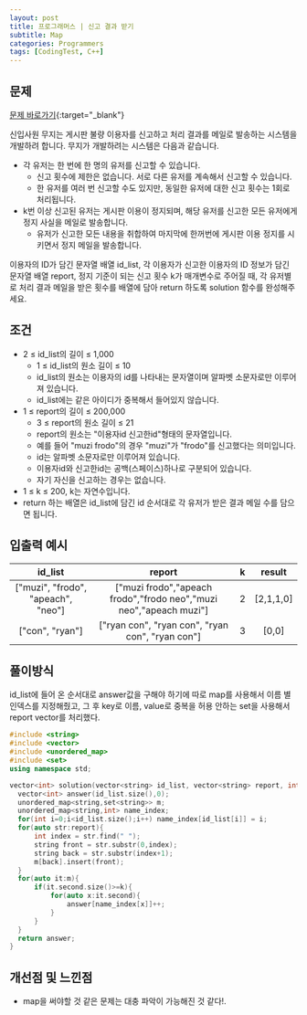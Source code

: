 ```yaml
---
layout: post
title: 프로그래머스 | 신고 결과 받기
subtitle: Map
categories: Programmers
tags: [CodingTest, C++]
---
```


## 문제
[문제 바로가기](https://school.programmers.co.kr/learn/courses/30/lessons/92334?language=cpp){:target="_blank"}

  신입사원 무지는 게시판 불량 이용자를 신고하고 처리 결과를 메일로 발송하는 시스템을 개발하려 합니다. 무지가 개발하려는 시스템은 다음과 같습니다.

- 각 유저는 한 번에 한 명의 유저를 신고할 수 있습니다.
  - 신고 횟수에 제한은 없습니다. 서로 다른 유저를 계속해서 신고할 수 있습니다.
  - 한 유저를 여러 번 신고할 수도 있지만, 동일한 유저에 대한 신고 횟수는 1회로 처리됩니다.
- k번 이상 신고된 유저는 게시판 이용이 정지되며, 해당 유저를 신고한 모든 유저에게 정지 사실을 메일로 발송합니다.
  - 유저가 신고한 모든 내용을 취합하여 마지막에 한꺼번에 게시판 이용 정지를 시키면서 정지 메일을 발송합니다.

이용자의 ID가 담긴 문자열 배열 id_list, 각 이용자가 신고한 이용자의 ID 정보가 담긴 문자열 배열 report, 정지 기준이 되는 신고 횟수 k가 매개변수로 주어질 때, 각 유저별로 처리 결과 메일을 받은 횟수를 배열에 담아 return 하도록 solution 함수를 완성해주세요.

## 조건

- 2 ≤ id_list의 길이 ≤ 1,000
  - 1 ≤ id_list의 원소 길이 ≤ 10
  - id_list의 원소는 이용자의 id를 나타내는 문자열이며 알파벳 소문자로만 이루어져 있습니다.
  - id_list에는 같은 아이디가 중복해서 들어있지 않습니다.
- 1 ≤ report의 길이 ≤ 200,000
  - 3 ≤ report의 원소 길이 ≤ 21
  - report의 원소는 "이용자id 신고한id"형태의 문자열입니다.
  - 예를 들어 "muzi frodo"의 경우 "muzi"가 "frodo"를 신고했다는 의미입니다.
  - id는 알파벳 소문자로만 이루어져 있습니다.
  - 이용자id와 신고한id는 공백(스페이스)하나로 구분되어 있습니다.
  - 자기 자신을 신고하는 경우는 없습니다.
- 1 ≤ k ≤ 200, k는 자연수입니다.
- return 하는 배열은 id_list에 담긴 id 순서대로 각 유저가 받은 결과 메일 수를 담으면 됩니다.

## 입출력 예시

  |id_list|report|k|result|
  |:--:|:--:|:--:|:--:|
  |["muzi", "frodo", "apeach", "neo"]|["muzi frodo","apeach frodo","frodo neo","muzi neo","apeach muzi"]|2|[2,1,1,0]
  |["con", "ryan"]|["ryan con", "ryan con", "ryan con", "ryan con"]|3|[0,0]|

## 풀이방식
  id_list에 들어 온 순서대로 answer값을 구해야 하기에 따로 map를 사용해서 이름 별 인덱스를 지정해줬고, 그 후 key로 이름, value로 중복을 허용 안하는 set을 사용해서 report vector를 처리했다. 

  ```cpp
#include <string>
#include <vector>
#include <unordered_map>
#include <set>
using namespace std;

vector<int> solution(vector<string> id_list, vector<string> report, int k) {
    vector<int> answer(id_list.size(),0);
    unordered_map<string,set<string>> m;
    unordered_map<string,int> name_index;
    for(int i=0;i<id_list.size();i++) name_index[id_list[i]] = i;
    for(auto str:report){
        int index = str.find(" ");
        string front = str.substr(0,index);
        string back = str.substr(index+1);
        m[back].insert(front);
    }
    for(auto it:m){
        if(it.second.size()>=k){
            for(auto x:it.second){
                answer[name_index[x]]++;
            }
        }
    }
    return answer;
}
  ```

## 개선점 및 느낀점
  - map을 써야할 것 같은 문제는 대충 파악이 가능해진 것 같다!.